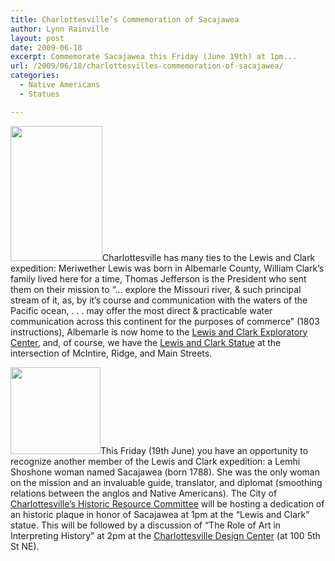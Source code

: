```yaml
---
title: Charlottesville’s Commemoration of Sacajawea
author: Lynn Rainville
layout: post
date: 2009-06-18
excerpt: Commemorate Sacajawea this Friday (June 19th) at 1pm...
url: /2009/06/18/charlottesvilles-commemoration-of-sacajawea/
categories:
  - Native Americans
  - Statues

---
```

[<img class="alignnone size-medium wp-image-279" title="lewisclark_postcard" src="http://www.locohistory.org/blog/albemarle/wp-content/uploads/2009/06/lewisclark_postcard.jpg" alt="" width="147" height="216" />][1]Charlottesville has many ties to the Lewis and Clark expedition: Meriwether Lewis was born in Albemarle County, William Clark&#8217;s family lived here for a time, Thomas Jefferson is the President who sent them on their mission to &#8220;&#8230; explore the Missouri river, & such principal stream of it, as, by it&#8217;s course and communication with the waters of the Pacific ocean, . . . may offer the most direct & practicable water communication across this continent for the purposes of commerce&#8221; (1803 instructions), Albemarle is now home to the [Lewis and Clark Exploratory Center][2], and, of course, we have the [Lewis and Clark Statue][3] at the intersection of McIntire, Ridge, and Main Streets.

[<img class="alignnone size-medium wp-image-277" title="sacajaweacoin2" src="http://www.locohistory.org/blog/albemarle/wp-content/uploads/2009/06/sacajaweacoin2.jpg" alt="" width="144" height="139" />][4]This Friday (19th June) you have an opportunity to recognize another member of the Lewis and Clark expedition: a Lemhi Shoshone woman named Sacajawea (born 1788). She was the only woman on the mission and an invaluable guide, translator, and diplomat (smoothing relations between the anglos and Native Americans). The City of [Charlottesville&#8217;s Historic Resource Committee][5] will be hosting a dedication of an historic plaque in honor of Sacajawea at 1pm at the &#8220;Lewis and Clark&#8221; statue. This will be followed by a discussion of &#8220;The Role of Art in Interpreting History&#8221; at 2pm at the [Charlottesville Design Center][6] (at 100 5th St NE).

 [1]: http://www.locohistory.org/blog/albemarle/wp-content/uploads/2009/06/lewisclark_postcard.jpg
 [2]: http://www.lewisandclarkeast.org
 [3]: http://www.locohistory.org/blog/albemarle/2007/02/16/sacagawea-clark-lewis/
 [4]: http://www.locohistory.org/blog/albemarle/wp-content/uploads/2009/06/sacajaweacoin2.jpg
 [5]: http://www.charlottesville.org/historicresources/
 [6]: http://www.cvilledesign.org
